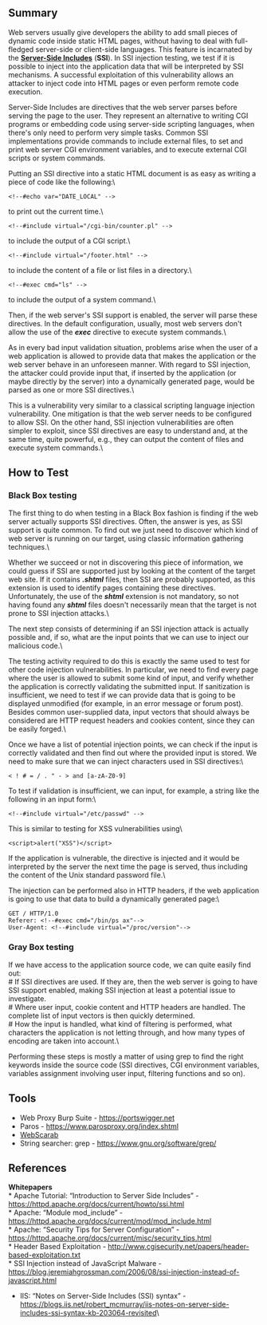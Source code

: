 Summary
-------

Web servers usually give developers the ability to add small pieces of dynamic code inside static HTML pages, without having to deal with full-fledged server-side or client-side languages. This feature is incarnated by the **[Server-Side Includes](Server-Side_Includes_%28SSI%29_Injection "wikilink")** (**SSI**). In SSI injection testing, we test if it is possible to inject into the application data that will be interpreted by SSI mechanisms. A successful exploitation of this vulnerability allows an attacker to inject code into HTML pages or even perform remote code execution.

Server-Side Includes are directives that the web server parses before serving the page to the user. They represent an alternative to writing CGI programs or embedding code using server-side scripting languages, when there's only need to perform very simple tasks. Common SSI implementations provide commands to include external files, to set and print web server CGI environment variables, and to execute external CGI scripts or system commands.

Putting an SSI directive into a static HTML document is as easy as writing a piece of code like the following:\

    <!--#echo var="DATE_LOCAL" -->

to print out the current time.\

    <!--#include virtual="/cgi-bin/counter.pl" -->

to include the output of a CGI script.\

    <!--#include virtual="/footer.html" -->

to include the content of a file or list files in a directory.\

    <!--#exec cmd="ls" -->

to include the output of a system command.\

Then, if the web server's SSI support is enabled, the server will parse these directives. In the default configuration, usually, most web servers don't allow the use of the ***exec*** directive to execute system commands.\

As in every bad input validation situation, problems arise when the user of a web application is allowed to provide data that makes the application or the web server behave in an unforeseen manner. With regard to SSI injection, the attacker could provide input that, if inserted by the application (or maybe directly by the server) into a dynamically generated page, would be parsed as one or more SSI directives.\

This is a vulnerability very similar to a classical scripting language injection vulnerability. One mitigation is that the web server needs to be configured to allow SSI. On the other hand, SSI injection vulnerabilities are often simpler to exploit, since SSI directives are easy to understand and, at the same time, quite powerful, e.g., they can output the content of files and execute system commands.\

How to Test
-----------

### Black Box testing

The first thing to do when testing in a Black Box fashion is finding if the web server actually supports SSI directives. Often, the answer is yes, as SSI support is quite common. To find out we just need to discover which kind of web server is running on our target, using classic information gathering techniques.\

Whether we succeed or not in discovering this piece of information, we could guess if SSI are supported just by looking at the content of the target web site. If it contains ***.shtml*** files, then SSI are probably supported, as this extension is used to identify pages containing these directives. Unfortunately, the use of the ***shtml*** extension is not mandatory, so not having found any ***shtml*** files doesn't necessarily mean that the target is not prone to SSI injection attacks.\

The next step consists of determining if an SSI injection attack is actually possible and, if so, what are the input points that we can use to inject our malicious code.\

The testing activity required to do this is exactly the same used to test for other code injection vulnerabilities. In particular, we need to find every page where the user is allowed to submit some kind of input, and verify whether the application is correctly validating the submitted input. If sanitization is insufficient, we need to test if we can provide data that is going to be displayed unmodified (for example, in an error message or forum post). Besides common user-supplied data, input vectors that should always be considered are HTTP request headers and cookies content, since they can be easily forged.\

Once we have a list of potential injection points, we can check if the input is correctly validated and then find out where the provided input is stored. We need to make sure that we can inject characters used in SSI directives:\

    < ! # = / . " - > and [a-zA-Z0-9]

To test if validation is insufficient, we can input, for example, a string like the following in an input form:\

    <!--#include virtual="/etc/passwd" -->

This is similar to testing for XSS vulnerabilities using\

    <script>alert("XSS")</script>

If the application is vulnerable, the directive is injected and it would be interpreted by the server the next time the page is served, thus including the content of the Unix standard password file.\

The injection can be performed also in HTTP headers, if the web application is going to use that data to build a dynamically generated page:\

    GET / HTTP/1.0
    Referer: <!--#exec cmd="/bin/ps ax"-->
    User-Agent: <!--#include virtual="/proc/version"-->

### Gray Box testing

If we have access to the application source code, we can quite easily find out:\
\# If SSI directives are used. If they are, then the web server is going to have SSI support enabled, making SSI injection at least a potential issue to investigate.\
\# Where user input, cookie content and HTTP headers are handled. The complete list of input vectors is then quickly determined.\
\# How the input is handled, what kind of filtering is performed, what characters the application is not letting through, and how many types of encoding are taken into account.\

Performing these steps is mostly a matter of using grep to find the right keywords inside the source code (SSI directives, CGI environment variables, variables assignment involving user input, filtering functions and so on).

Tools
-----

-   Web Proxy Burp Suite - <https://portswigger.net>
-   Paros - <https://www.parosproxy.org/index.shtml>
-   [WebScarab](OWASP_WebScarab_Project "wikilink")
-   String searcher: grep - <https://www.gnu.org/software/grep/>

References
----------

**Whitepapers**\
\* Apache Tutorial: “Introduction to Server Side Includes” - <https://httpd.apache.org/docs/current/howto/ssi.html>\
\* Apache: “Module mod\_include” - <https://httpd.apache.org/docs/current/mod/mod_include.html>\
\* Apache: “Security Tips for Server Configuration” - <https://httpd.apache.org/docs/current/misc/security_tips.html>\
\* Header Based Exploitation - <http://www.cgisecurity.net/papers/header-based-exploitation.txt>\
\* SSI Injection instead of JavaScript Malware - <https://blog.jeremiahgrossman.com/2006/08/ssi-injection-instead-of-javascript.html>

-   IIS: “Notes on Server-Side Includes (SSI) syntax” - <https://blogs.iis.net/robert_mcmurray/iis-notes-on-server-side-includes-ssi-syntax-kb-203064-revisited>\

